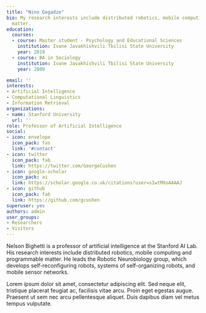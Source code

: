 ```yaml
---
title: "Nino Gogadze"
bio: My research interests include distributed robotics, mobile computing and programmable
  matter.
education:
  courses:
  - course: Master student - Psychology and Educational Sciences
    institution: Ivane Javakhishvili Tbilisi State University
    year: 2019
  - course: BA in Sociology
    institution: Ivane Javakhishvili Tbilisi State University
    year: 2009

email: ''
interests:
- Artificial Intelligence
- Computational Linguistics
- Information Retrieval
organizations:
- name: Stanford University
  url: ''
role: Professor of Artificial Intelligence
social:
- icon: envelope
  icon_pack: fas
  link: '#contact'
- icon: twitter
  icon_pack: fab
  link: https://twitter.com/GeorgeCushen
- icon: google-scholar
  icon_pack: ai
  link: https://scholar.google.co.uk/citations?user=sIwtMXoAAAAJ
- icon: github
  icon_pack: fab
  link: https://github.com/gcushen
superuser: yes
authors: admin
user_groups:
- Researchers
- Visitors
---
```


Nelson Bighetti is a professor of artificial intelligence at the Stanford AI Lab. His research interests include distributed robotics, mobile computing and programmable matter. He leads the Robotic Neurobiology group, which develops self-reconfiguring robots, systems of self-organizing robots, and mobile sensor networks.

Lorem ipsum dolor sit amet, consectetur adipiscing elit. Sed neque elit, tristique placerat feugiat ac, facilisis vitae arcu. Proin eget egestas augue. Praesent ut sem nec arcu pellentesque aliquet. Duis dapibus diam vel metus tempus vulputate.
